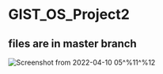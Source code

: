 # GIST_OS_Project2
## files are in master branch
![Screenshot from 2022-04-10 05^%11^%12](https://user-images.githubusercontent.com/96767498/162625957-1aa88997-baa3-40e3-b569-7a5d71c025d3.png)
